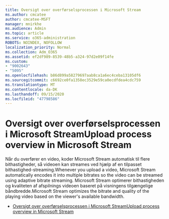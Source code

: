 ```yaml
---
title: Oversigt over overførselsprocessen i Microsoft Stream
ms.author: cmcatee
author: cmcatee-MSFT
manager: mnirkhe
ms.audience: Admin
ms.topic: article
ms.service: o365-administration
ROBOTS: NOINDEX, NOFOLLOW
localization_priority: Normal
ms.collection: Adm_O365
ms.assetid: ef2df989-8539-48b5-a324-97d2e09f14fe
ms.custom:
- "9002643"
- "5095"
ms.openlocfilehash: b86d899a58279697aab8ca1a6ec4ceba13105df6
ms.sourcegitcommit: c6692ce0fa1358ec3529e59ca0ecdfdea4cdc759
ms.translationtype: MT
ms.contentlocale: da-DK
ms.lasthandoff: 09/15/2020
ms.locfileid: "47798586"
---
```

# <a name="upload-process-overview-in-microsoft-stream"></a><span data-ttu-id="bc017-102">Oversigt over overførselsprocessen i Microsoft Stream</span><span class="sxs-lookup"><span data-stu-id="bc017-102">Upload process overview in Microsoft Stream</span></span>

<span data-ttu-id="bc017-103">Når du overfører en video, koder Microsoft Stream automatisk til flere bithastigheder, så videoen kan streames ved hjælp af en tilpasset bithastighed-streaming.</span><span class="sxs-lookup"><span data-stu-id="bc017-103">Whenever you upload a video, Microsoft Stream automatically encodes it into multiple bitrates so the video can be streamed using adaptive bitrate streaming.</span></span> <span data-ttu-id="bc017-104">Microsoft Stream optimerer bithastigheden og kvaliteten af afspilnings videoen baseret på visningens tilgængelige båndbredde.</span><span class="sxs-lookup"><span data-stu-id="bc017-104">Microsoft Stream optimizes the bitrate and quality of the playing video based on the viewer's available bandwidth.</span></span>

- [<span data-ttu-id="bc017-105">Oversigt over overførselsprocessen i Microsoft Stream</span><span class="sxs-lookup"><span data-stu-id="bc017-105">Upload process overview in Microsoft Stream</span></span>](https://docs.microsoft.com/stream/upload-process-overview)
